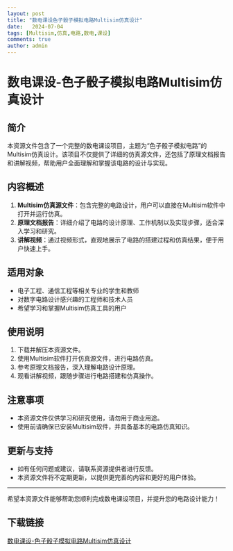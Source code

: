 ```yaml
---
layout: post
title: "数电课设色子骰子模拟电路Multisim仿真设计"
date:   2024-07-04
tags: [Multisim,仿真,电路,数电,课设]
comments: true
author: admin
---
```

# 数电课设-色子骰子模拟电路Multisim仿真设计

## 简介
本资源文件包含了一个完整的数电课设项目，主题为“色子骰子模拟电路”的Multisim仿真设计。该项目不仅提供了详细的仿真源文件，还包括了原理文档报告和讲解视频，帮助用户全面理解和掌握该电路的设计与实现。

## 内容概述
1. **Multisim仿真源文件**：包含完整的电路设计，用户可以直接在Multisim软件中打开并运行仿真。
2. **原理文档报告**：详细介绍了电路的设计原理、工作机制以及实现步骤，适合深入学习和研究。
3. **讲解视频**：通过视频形式，直观地展示了电路的搭建过程和仿真结果，便于用户快速上手。

## 适用对象
- 电子工程、通信工程等相关专业的学生和教师
- 对数字电路设计感兴趣的工程师和技术人员
- 希望学习和掌握Multisim仿真工具的用户

## 使用说明
1. 下载并解压本资源文件。
2. 使用Multisim软件打开仿真源文件，进行电路仿真。
3. 参考原理文档报告，深入理解电路设计原理。
4. 观看讲解视频，跟随步骤进行电路搭建和仿真操作。

## 注意事项
- 本资源文件仅供学习和研究使用，请勿用于商业用途。
- 使用前请确保已安装Multisim软件，并具备基本的电路仿真知识。

## 更新与支持
- 如有任何问题或建议，请联系资源提供者进行反馈。
- 本资源文件将不定期更新，以提供更完善的内容和更好的用户体验。

---

希望本资源文件能够帮助您顺利完成数电课设项目，并提升您的电路设计能力！

## 下载链接

[数电课设-色子骰子模拟电路Multisim仿真设计](https://pan.quark.cn/s/319b6e9be960)